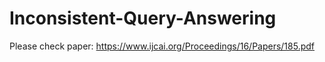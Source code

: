 # Inconsistent-Query-Answering

Please check paper: https://www.ijcai.org/Proceedings/16/Papers/185.pdf
